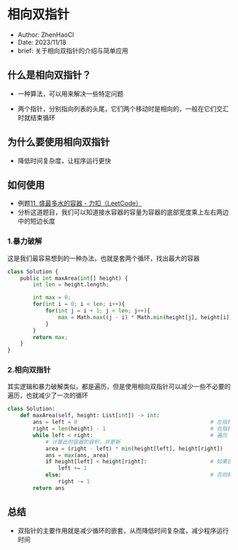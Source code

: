 # 相向双指针

* Author: ZhenHaoCl
* Date: 2023/11/18
* brief: 关于相向双指针的介绍与简单应用

## 什么是相向双指针？

* 一种算法，可以用来解决一些特定问题

* 两个指针，分别指向列表的头尾，它们两个移动时是相向的，一般在它们交汇时就结束循环

## 为什么要使用相向双指针

* 降低时间复杂度，让程序运行更快

##  如何使用

* 例题[11. 盛最多水的容器 - 力扣（LeetCode）](https://leetcode.cn/problems/container-with-most-water/)
* 分析这道题目，我们可以知道接水容器的容量为容器的底部宽度乘上左右两边中的短边长度

### 1.暴力破解

这是我们最容易想到的一种办法，也就是套两个循环，找出最大的容器

```python
class Solution {
    public int maxArea(int[] height) {
        int len = height.length;

        int max = 0;
        for(int i = 0; i < len; i++){
            for(int j = i + 1; j < len; j++){
                max = Math.max((j - i) * Math.min(height[j], height[i]), max);
            }
        }
        return max;
    }
}

```

### 2.相向双指针

其实逻辑和暴力破解类似，都是遍历，但是使用相向双指针可以减少一些不必要的遍历，也就减少了一次的循环

```python
class Solution:
    def maxArea(self, height: List[int]) -> int:
        ans = left = 0											# 左指针指向数组的左端点
        right = len(height) - 1									# 右指针指向数组右端点
        while left < right:										# 遍历
            # 计算此时容器的容积，并更新
            area = (right - left) * min(height[left], height[right])	
            ans = max(ans, area)
            if height[left] < height[right]:					# 如果容器左壁的高度小于右壁的高度，右移动左指针
                left += 1
            else:												# 否则移动左移右指针
                right -= 1
        return ans

```

## 总结

* 双指针的主要作用就是减少循环的嵌套，从而降低时间复杂度，减少程序运行时间